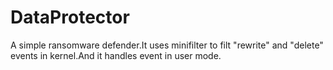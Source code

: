 # DataProtector
A simple ransomware defender.It uses minifilter to filt "rewrite" and "delete" events in kernel.And it handles event in user mode.
